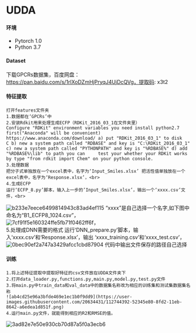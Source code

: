 # UDDA
#### 环境
- Pytorch 1.0
- Python 3.7


#### Dataset

下载GPCRs数据集，百度网盘：https://pan.baidu.com/s/1rlXoDZmHjPryqJ4UjDcQVg，提取码: x3t2 

#### 特征提取
    打开features文件夹
    1.数据都在‘GPCRs’中
    2.安装Rdkit用来处理生成ECFP（RDKit_2016_03_1在文件夹里）
    Configure "RDKit" environment variables you need install python2.7 first("Anaconda" will be convenient) https://www.anaconda.com/download/ a) put "RDKit_2016_03_1" to disk     C b) new a system path called "RDBASE" and key is "C:\RDKit_2016_03_1" c) new a system path called "PYTHONPATH" and key is "%RDBASE%" d) add "%RDBASE%\lib" to path you can     test your whether your RDKit works by type "from rdkit import Chem" on your python console.
    3.处理数据
    把分子式单独放在一个excel表中，名字为‘Input_Smiles.xlsx’ 把活性值单独放在一个excel表中，名字为‘Response.xlsx’，<br>
    4.生成ECFP
    运行‘ECFP_8.py’脚本，输入上一步的’Input_Smiles.xlsx’，输出一个‘xxxx.csv’文件，<br>
![b233e7eece6499814943c83ad4ef115](https://user-images.githubusercontent.com/20634431/112744150-097ba600-8fd0-11eb-9aa3-42e159e5a515.png)
    “xxxx”是自己选择一个名字,如下图中命名为“B1_ECFP8_1024.csv”，<br>
![7cf91f5e160324ffe5fb71f0462ff6f](https://user-images.githubusercontent.com/20634431/112744159-22845700-8fd0-11eb-8b27-e15c43fdfeb0.png)，<br>
    5.处理成DNN需要的格式
    运行‘DNN_prepare.py’脚本，输入‘xxxx.csv’和‘Response.xlsx’，输出 ‘xxxx_training.csv’和‘xxxx_test.csv’，<br>
![0bec90ef2a747a3429afcc1cbd87904](https://user-images.githubusercontent.com/20634431/112744383-38931700-8fd2-11eb-9907-fe7d14018adb.png)
    代码中输出文件保存的路径自己选择

#### 训练
    1.将上述特征提取中提取好特征的csv文件放在UDDA文件夹下
    2.打开data_loader.py,functions.py,main.py,model.py,test.py文件
    3.将main.py中train_data和val_data中的数据集名称改为相应的训练集和测试集数据集名称
    ![ab4cd25e96a3bfde469e1ec1b0f9dd9](https://user-images.githubusercontent.com/20634431/112744392-52345e80-8fd2-11eb-8642-a6edea1d851f.png)
    4.运行main.py文件，就能得到相应的R2和RMSE的值。
![3ad82e7e50e930cb70d87a5f0a3ecb6](https://user-images.githubusercontent.com/20634431/112744604-23b78300-8fd4-11eb-918a-90dc3dc4a163.png)

